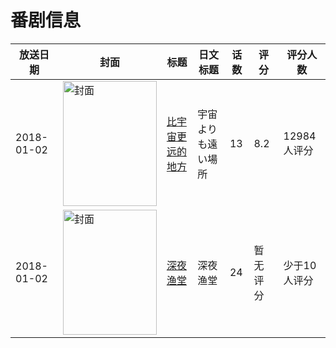 # 番剧信息

|放送日期|封面|标题|日文标题|话数|评分|评分人数|
|---|---|---|---|---|---|---|
|2018-01-02|<img src="//lain.bgm.tv/pic/cover/c/16/de/218708_99YjL.jpg" alt="封面" style="width:150px;height:200px;object-fit:cover;">|[比宇宙更远的地方](https://bangumi.tv/subject/218708)|宇宙よりも遠い場所|13|8.2|12984人评分|
|2018-01-02|<img src="//lain.bgm.tv/pic/cover/c/c0/b9/235237_C4NYE.jpg" alt="封面" style="width:150px;height:200px;object-fit:cover;">|[深夜渔堂](https://bangumi.tv/subject/235237)|深夜渔堂|24|暂无评分|少于10人评分|
